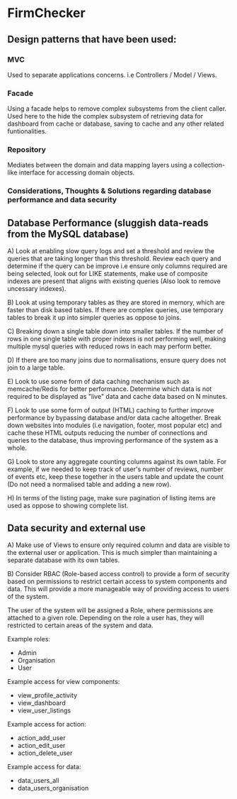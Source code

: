 # FirmChecker

## Design patterns that have been used:

### MVC

Used to separate applications concerns. i.e Controllers / Model / Views.

### Facade

Using a facade helps to remove complex subsystems from the client caller.
Used here to the hide the complex subsystem of retrieving data for dashboard from cache or database, saving to cache and any other related funtionalities.

### Repository

Mediates between the domain and data mapping layers using a collection-like interface for accessing domain objects.

### Considerations, Thoughts & Solutions regarding database performance and data security

## Database Performance (sluggish data-reads from the MySQL database)

A) Look at enabling slow query logs and set a threshold and review the queries that are taking longer than this threshold. Review each query and determine if the query can be improve i.e ensure only columns required are being selected, look out for LIKE statements, make use of composite indexes are present that aligns with existing queries (Also look to remove uncessary indexes).

B) Look at using temporary tables as they are stored in memory, which are faster than disk based tables. If there are complex queries, use temporary tables
to break it up into simpler queries as oppose to joins.

C) Breaking down a single table down into smaller tables. If the number of rows in one single table with proper indexes is not performing well, making multiple mysql queries with reduced rows in each may perform better.

D) If there are too many joins due to normalisations, ensure query does not join to a large table.

E) Look to use some form of data caching mechanism such as memcache/Redis for better performance. Determine which data is not required to be displayed as "live" data and cache data based on N minutes.

F) Look to use some form of output (HTML) caching to further improve performance by bypassing database and/or data cache altogether. Break down websites into modules (i.e navigation, footer, most popular etc) and cache these HTML outputs reducing the number of connections and queries to the database, thus improving performance of the system as a whole.

G) Look to store any aggregate counting columns against its own table. For example, if we needed to keep track of user's number of reviews, number of events etc, keep these together in the users table and update the count (Do not need a normalised table and adding a new row).

H) In terms of the listing page, make sure pagination of listing items are used as oppose to showing complete list.


## Data security and external use

A) Make use of Views to ensure only required column and data are visible to the external user or application. This is much simpler than maintaining a separate database with its own tables.

B) Consider RBAC (Role-based access control) to provide a form of security based on permissions to restrict certain access to system components and data. This will provide a more manageable way of providing access to users of the system.

The user of the system will be assigned a Role, where permissions are attached to a given role. Depending on the role a user has, they will restricted to certain areas of the system and data.

Example roles:
- Admin
- Organisation
- User


Example access for view components:
- view_profile_activity
- view_dashboard
- view_user_listings

Example access for action:
- action_add_user
- action_edit_user
- action_delete_user

Example access for data:
- data_users_all
- data_users_organisation

